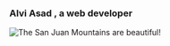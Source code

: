 ### Alvi Asad , a web developer

![The San Juan Mountains are beautiful!](https://www.canva.com/design/DAF2bfh54a0/uVXQT65VkHCCrj_f64swcg/watch?utm_content=DAF2bfh54a0&utm_campaign=share_your_design&utm_medium=link&utm_source=shareyourdesignpanel)
<!--
**alviasad0/alviasad0** is a ✨ _special_ ✨ repository because its `README.md` (this file) appears on your GitHub profile.
![Screenshot (72)](https://github.com/alviasad0/alviasad0/assets/79654387/00246ba7-7ab7-4066-b619-2c14f1d5f711)

Here are some ideas to get you started:

- 🔭 I’m currently working on ...
- 🌱 I’m currently learning ...
- 👯 I’m looking to collaborate on ...
- 🤔 I’m looking for help with ...
- 💬 Ask me about ...
- 📫 How to reach me: ...
- 😄 Pronouns: ...
- ⚡ Fun fact: ...
-->
